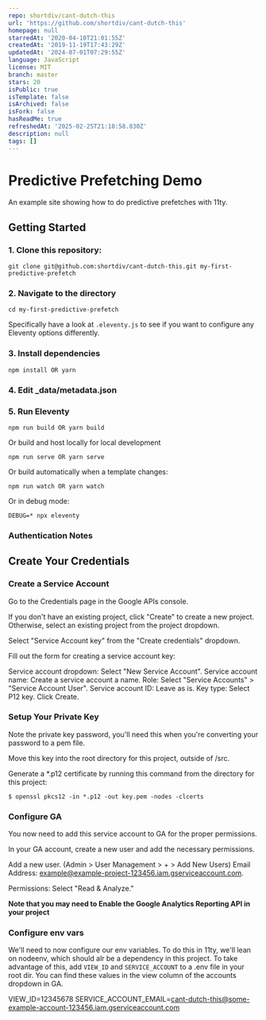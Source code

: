```yaml
---
repo: shortdiv/cant-dutch-this
url: 'https://github.com/shortdiv/cant-dutch-this'
homepage: null
starredAt: '2020-04-10T21:01:55Z'
createdAt: '2019-11-19T17:43:29Z'
updatedAt: '2024-07-01T07:29:55Z'
language: JavaScript
license: MIT
branch: master
stars: 20
isPublic: true
isTemplate: false
isArchived: false
isFork: false
hasReadMe: true
refreshedAt: '2025-02-25T21:18:58.830Z'
description: null
tags: []
---
```


# Predictive Prefetching Demo

An example site showing how to do predictive prefetches with 11ty.


## Getting Started

### 1. Clone this repository:

```
git clone git@github.com:shortdiv/cant-dutch-this.git my-first-predictive-prefetch
```


### 2. Navigate to the directory

```
cd my-first-predictive-prefetch
```

Specifically have a look at `.eleventy.js` to see if you want to configure any Eleventy options differently.

### 3. Install dependencies

```
npm install OR yarn 
```

### 4. Edit _data/metadata.json

### 5. Run Eleventy

```
npm run build OR yarn build
```

Or build and host locally for local development
```
npm run serve OR yarn serve
```

Or build automatically when a template changes:
```
npm run watch OR yarn watch
```

Or in debug mode:
```
DEBUG=* npx eleventy
```

### Authentication Notes
## Create Your Credentials

### Create a Service Account
Go to the Credentials page in the Google APIs console.

If you don't have an existing project, click "Create" to create a new project. Otherwise, select an existing project from the project dropdown.

Select "Service Account key" from the "Create credentials" dropdown.

Fill out the form for creating a service account key:

Service account dropdown: Select "New Service Account".
Service account name: Create a service account a name.
Role: Select "Service Accounts" > "Service Account User".
Service account ID: Leave as is.
Key type: Select P12 key.
Click Create.

### Setup Your Private Key
Note the private key password, you'll need this when you're converting your password to a pem file.

Move this key into the root directory for this project, outside of /src.

Generate a *.p12 certificate by running this command from the directory for this project:
```
$ openssl pkcs12 -in *.p12 -out key.pem -nodes -clcerts
```

### Configure GA

You now need to add this service account to GA for the proper permissions.

In your GA account, create a new user and add the necessary permissions. 

Add a new user. (Admin > User Management > + > Add New Users)
Email Address: example@example-project-123456.iam.gserviceaccount.com.

Permissions: Select "Read & Analyze."

**Note that you may need to Enable the Google Analytics Reporting API in your project**


### Configure env vars
We'll need to now configure our env variables. To do this in 11ty, we'll lean on nodeenv, which should alr be a dependency in this project. To take advantage of this, add `VIEW_ID` and `SERVICE_ACCOUNT` to a .env file in your root dir. You can find these values in the view column of the accounts dropdown in GA.

VIEW_ID=12345678
SERVICE_ACCOUNT_EMAIL=cant-dutch-this@some-example-account-123456.iam.gserviceaccount.com
